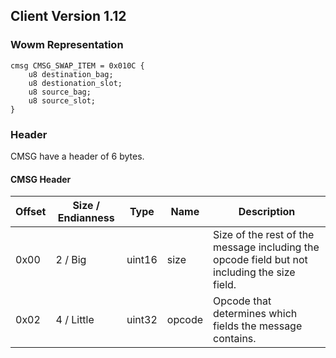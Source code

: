## Client Version 1.12

### Wowm Representation
```rust,ignore
cmsg CMSG_SWAP_ITEM = 0x010C {
    u8 destination_bag;    
    u8 destionation_slot;    
    u8 source_bag;    
    u8 source_slot;    
}

```
### Header
CMSG have a header of 6 bytes.

#### CMSG Header
| Offset | Size / Endianness | Type   | Name   | Description |
| ------ | ----------------- | ------ | ------ | ----------- |
| 0x00   | 2 / Big           | uint16 | size   | Size of the rest of the message including the opcode field but not including the size field.|
| 0x02   | 4 / Little        | uint32 | opcode | Opcode that determines which fields the message contains.|

